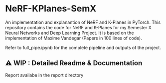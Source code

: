 # NeRF-KPlanes-SemX

 An implementation and explanantion of NeRF and K-Planes in PyTorch. This repository contains the code for NeRF and K-Planes for my Semester X Neural Networks and Deep Learning Project. It is based on the implementation of Maxime Vandegar (Papers in 100 lines of code).

Refer to full_pipe.ipynb for the complete pipeline and outputs of the project.

## ⚠️ WIP : Detailed Readme & Documentation

Report availabe in the report directory
